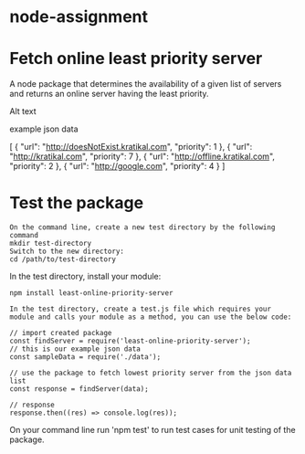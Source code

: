 # node-assignment

# Fetch online least priority server

A node package that determines the availability of a given list of servers and returns an online server having the least priority.

Alt text

example json data

[
    {
        "url": "http://doesNotExist.kratikal.com",
        "priority": 1
    },
    {
        "url": "http://kratikal.com",
        "priority": 7
    },
    {
        "url": "http://offline.kratikal.com",
        "priority": 2
    },
    {
        "url": "http://google.com",
        "priority": 4
    }
]

# Test the package

    On the command line, create a new test directory by the following command
    mkdir test-directory
    Switch to the new directory:
    cd /path/to/test-directory

In the test directory, install your module:

    npm install least-online-priority-server

    In the test directory, create a test.js file which requires your module and calls your module as a method, you can use the below code:

    // import created package
    const findServer = require('least-online-priority-server');
    // this is our example json data
    const sampleData = require('./data');
 
    // use the package to fetch lowest priority server from the json data list
    const response = findServer(data);
 
    // response
    response.then((res) => console.log(res));

   On your command line run 'npm test' to run test cases for unit testing of the package.
   









